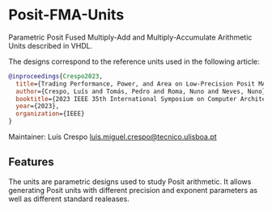 # Posit-FMA-Units
Parametric Posit Fused Multiply-Add and Multiply-Accumulate Arithmetic Units described in VHDL.

The designs correspond to the reference units used in the following article:
```bibtex
@inproceedings{Crespo2023,
  title={Trading Performance, Power, and Area on Low-Precision Posit MAC Units for CNN Training},
  author={Crespo, Luís and Tomás, Pedro and Roma, Nuno and Neves, Nuno},
  booktitle={2023 IEEE 35th International Symposium on Computer Architecture and High Performance Computing (SBAC-PAD)},
  year={2023},
  organization={IEEE}
}
```
Maintainer: Luís Crespo <luis.miguel.crespo@tecnico.ulisboa.pt>

## Features

The units are parametric designs used to study Posit arithmetic. It allows generating Posit units with different precision and exponent parameters as well as different standard realeases.
